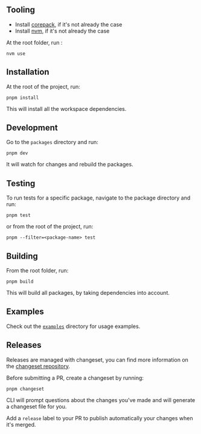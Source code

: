 ## Tooling
- Install [corepack](https://github.com/nodejs/corepack), if it's not already the case
- Install [nvm](https://github.com/nvm-sh/nvm), if it's not already the case

At the root folder, run :
```
nvm use
```

## Installation

At the root of the project, run:
```shell
pnpm install
```
This will install all the workspace dependencies.

## Development

Go to the `packages` directory and run:
```shell
pnpm dev
```
It will watch for changes and rebuild the packages.

## Testing

To run tests for a specific package, navigate to the package directory and run:
```shell
pnpm test
```

or from the root of the project, run:
```shell
pnpm --filter=<package-name> test
```

## Building

From the root folder, run:
```shell
pnpm build
```
This will build all packages, by taking dependencies into account.

## Examples

Check out the [`examples`](examples/README.md) directory for usage examples.

## Releases

Releases are managed with changeset, you can find more information on the [changeset repository](https://github.com/changesets/changesets).

Before submitting a PR, create a changeset by running:
```
pnpm changeset
```

CLI will prompt questions about the changes you've made and will generate a changeset file for you.

Add a `release` label to your PR to publish automatically your changes when it's merged.
